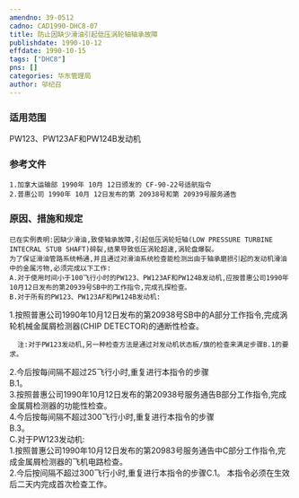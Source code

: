 ```yaml
---
amendno: 39-0512  
cadno: CAD1990-DHC8-07  
title: 防止因缺少滑油引起低压涡轮轴轴承故障  
publishdate: 1990-10-12  
effdate: 1990-10-15  
tags: ["DHC8"]  
pns: []  
categories: 华东管理局  
author: 邬纪召  
---
```

  
### 适用范围  
PW123、PW123AF和PW124B发动机  
  
<!--more-->  
### 参考文件  
    1.加拿大运输部 1990年 10月 12日颁发的 CF-90-22号适航指令  
    2.普惠公司 1990年 10月 12日发布的第 20938号和第 20939号服务通告  
  
### 原因、措施和规定  
    已在实例表明:因缺少滑油,致使轴承故障,引起低压涡轮短轴(LOW PRESSURE TURBINE INTECRAL STUB SHAFT)碎裂,结果导致低压涡轮超速,涡轮盘爆裂。  
    为了保证滑油管路系统畅通,并且通过对滑油系统检查能检测出由于轴承磨损引起的发动机滑油中的金属污物,必须完成以下工作:  
    A.对于使用时间小于100飞行小时的PW123、PW123AF和PW124B发动机,应按普惠公司1990年10月12日发布的第20939号SB中的工作指令,完成孔探检查。  
    B.对于所有的PW123、PW123AF和PW124B发动机:  
1.按照普惠公司1990年10月12日发布的第20938号SB中的A部分工作指令,完成涡轮机械金属屑检测器(CHIP DETECTOR)的通断性检查。  
  
      注:对于PW123发动机,另一种检查方法是通过对发动机状态板/旗的检查来满足步骤B.1的要求。  
2.今后按每间隔不超过25飞行小时,重复进行本指令的步骤  
B.1。  
3.按照普惠公司1990年10月12日发布的第20938号服务通告B部分工作指令,完成金属屑检测器的功能性检查。  
      4.今后按每间隔不超过300飞行小时,重复进行本指令的步骤  
B.3。  
    C.对于PW123发动机:  
1.按照普惠公司1990年10月12日发布的第20983号服务通告中C部分工作指令,完成金属屑检测器的飞机电路检查。  
2.今后按间隔不超过300飞行小时,重复进行本指令的步骤C.1。    本指令必须在生效后二天内完成首次检查工作。  
